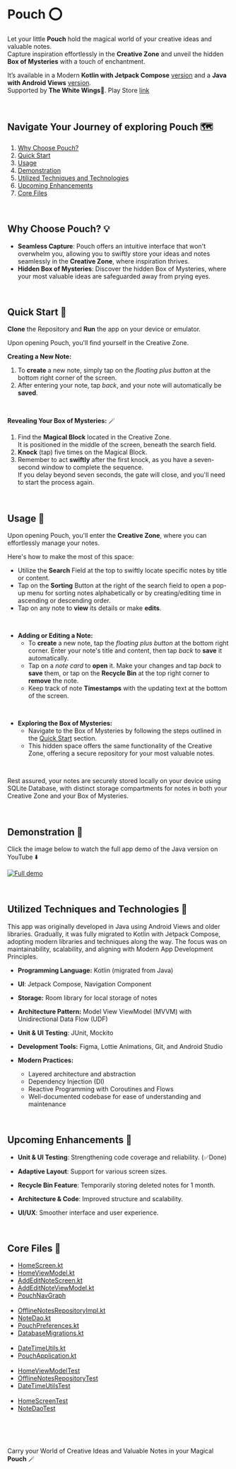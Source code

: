# Pouch ⭕

Let your little **Pouch** hold the magical world of your creative ideas and valuable notes.<br>
Capture inspiration effortlessly in the **Creative Zone** and unveil the hidden **Box of Mysteries** with a touch of enchantment.

It’s available in a Modern **Kotlin with Jetpack Compose** [version](https://github.com/MoaazAtik/Pouch) and a **Java with Android Views** [version](https://github.com/MoaazAtik/Pouch/tree/java-views-version).<br>
Supported by **The White Wings**🪽. Play Store [link](https://play.google.com/store/apps/dev?id=6456450686494659010)

<br>

## Navigate Your Journey of exploring Pouch 🗺️
 1. [Why Choose Pouch?](#why-choose-pouch-)
 2. [Quick Start](#quick-start-)
 3. [Usage](#usage-)
 4. [Demonstration](#demonstration-)
 5. [Utilized Techniques and Technologies](#utilized-techniques-and-technologies-)
 6. [Upcoming Enhancements](#upcoming-enhancements-)
 7. [Core Files](#core-files-)

<br>

## Why Choose Pouch? 💡
 - **Seamless Capture**: Pouch offers an intuitive interface that won't overwhelm you, allowing you to swiftly store your ideas and notes seamlessly in the **Creative Zone**, where inspiration thrives.
 - **Hidden Box of Mysteries**: Discover the hidden Box of Mysteries, where your most valuable ideas are safeguarded away from prying eyes.

<br>

## Quick Start 🚀
**Clone** the Repository and **Run** the app on your device or emulator.

Upon opening Pouch, you'll find yourself in the Creative Zone.

**Creating a New Note:**
 1. To **create** a new note, simply tap on the *floating plus button* at the bottom right corner of the screen.
 2. After entering your note, tap *back*, and your note will automatically be **saved**.

<br>

**Revealing Your Box of Mysteries:** 🪄
 1. Find the **Magical Block** located in the Creative Zone.<br>
It is positioned in the middle of the screen, beneath the search field.
 2. **Knock** (tap) five times on the Magical Block.
 3. Remember to act **swiftly** after the first knock, as you have a seven-second window to complete the sequence.<br>
If you delay beyond seven seconds, the gate will close, and you'll need to start the process again.

<br>

## Usage 📱
Upon opening Pouch, you'll enter the **Creative Zone**, where you can effortlessly manage your notes.

Here's how to make the most of this space:
 - Utilize the **Search** Field at the top to swiftly locate specific notes by title or content.
 - Tap on the **Sorting** Button at the right of the search field to open a pop-up menu for sorting notes alphabetically or by creating/editing time in ascending or descending order.
 - Tap on any note to **view** its details or make **edits**.

<br>

 - **Adding or Editing a Note:**
   - To **create** a new note, tap the *floating plus button* at the bottom right corner. Enter your note's title and content, then tap *back* to **save** it automatically.
   - Tap on a *note card* to **open** it. Make your changes and tap *back* to **save** them, or tap on the **Recycle Bin** at the top right corner to **remove** the note.
   - Keep track of note **Timestamps** with the updating text at the bottom of the screen.
 
<br>

 - **Exploring the Box of Mysteries:**
   - Navigate to the Box of Mysteries by following the steps outlined in the [Quick Start](#quick-start-) section.
   - This hidden space offers the same functionality of the Creative Zone, offering a secure repository for your most valuable notes.

<br>

Rest assured, your notes are securely stored locally on your device using SQLite Database, with distinct storage compartments for notes in both your Creative Zone and your Box of Mysteries.

<br>

## Demonstration 📸
Click the image below to watch the full app demo of the Java version on YouTube ⬇️

[![Full demo](https://img.youtube.com/vi/20ExnZcRBzE/maxresdefault.jpg)](https://youtu.be/TIbixpGNFwU)

<br>

## Utilized Techniques and Technologies 🔧
This app was originally developed in Java using Android Views and older libraries. Gradually, it was fully migrated to Kotlin with Jetpack Compose, adopting modern libraries and techniques along the way.
The focus was on maintainability, scalability, and aligning with Modern App Development Principles.

- **Programming Language:** Kotlin (migrated from Java)

- **UI**: Jetpack Compose, Navigation Component

- **Storage:** Room library for local storage of notes

- **Architecture Pattern:** Model View ViewModel (MVVM) with Unidirectional Data Flow (UDF)

- **Unit & UI Testing**: JUnit, Mockito

- **Development Tools:** Figma, Lottie Animations, Git, and Android Studio

- **Modern Practices:**
  - Layered architecture and abstraction
  - Dependency Injection (DI)
  - Reactive Programming with Coroutines and Flows
  - Well-documented codebase for ease of understanding and maintenance

<br>

## Upcoming Enhancements 🚀

- **Unit & UI Testing**: Strengthening code coverage and reliability. (✅Done)

- **Adaptive Layout**: Support for various screen sizes.

- **Recycle Bin Feature**: Temporarily storing deleted notes for 1 month.

- **Architecture & Code**: Improved structure and scalability.

- **UI/UX**: Smoother interface and user experience.

<br>

## Core Files 📁
- [HomeScreen.kt](app/src/main/java/com/thewhitewings/pouch/ui/HomeScreen.kt)
- [HomeViewModel.kt](app/src/main/java/com/thewhitewings/pouch/ui/HomeViewModel.kt)
- [AddEditNoteScreen.kt](app/src/main/java/com/thewhitewings/pouch/ui/AddEditNoteScreen.kt)
- [AddEditNoteViewModel.kt](app/src/main/java/com/thewhitewings/pouch/ui/AddEditNoteViewModel.kt)
- [PouchNavGraph](app/src/main/java/com/thewhitewings/pouch/ui/navigation/PouchNavGraph.kt)<br><br>
- [OfflineNotesRepositoryImpl.kt](app/src/main/java/com/thewhitewings/pouch/data/OfflineNotesRepositoryImpl.kt)
- [NoteDao.kt](app/src/main/java/com/thewhitewings/pouch/data/NoteDao.kt)
- [PouchPreferences.kt](app/src/main/java/com/thewhitewings/pouch/data/PouchPreferences.kt)
- [DatabaseMigrations.kt](app/src/main/java/com/thewhitewings/pouch/data/DatabaseMigrations.kt)<br><br>
- [DateTimeUtils.kt](app/src/main/java/com/thewhitewings/pouch/utils/DateTimeUtils.kt)
- [PouchApplication.kt](app/src/main/java/com/thewhitewings/pouch/PouchApplication.kt)<br><br>
- [HomeViewModelTest](app/src/test/java/com/thewhitewings/pouch/ui/HomeViewModelTest.kt)
- [OfflineNotesRepositoryTest](app/src/test/java/com/thewhitewings/pouch/data/OfflineNotesRepositoryTest.kt)
- [DateTimeUtilsTest](app/src/test/java/com/thewhitewings/pouch/utils/DateTimeUtilsTest.kt)<br><br>
- [HomeScreenTest](app/src/androidTest/java/com/thewhitewings/pouch/ui/HomeScreenTest.kt)
- [NoteDaoTest](app/src/androidTest/java/com/thewhitewings/pouch/data/NoteDaoTest.kt)

<br>

<br></br>
Carry your World of Creative Ideas and Valuable Notes in your Magical **Pouch** 🪄
